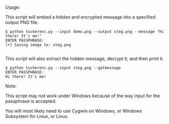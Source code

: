 Usage:

This script will embed a hidden and encrypted message into a specified output PNG file.  

```
$ python tuckerenc.py --input demo.png --output steg.png --message "Hi there! It's me!"
ENTER PASSPHRASE:
[+] Saving image to: steg.png
 
```

This script will also extract the hidden message, decrypt it, and then print it.  

```
$ python tuckerenc.py --input steg.png --getmessage                             
ENTER PASSPHRASE:
Hi there! It's me!

```


Note:  

This script may not work under Windows because of the way input for the passphrase is accepted.

You will most likely need to use Cygwin on Windows, or Windows Subsystem for Linux, or Linux.